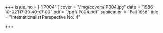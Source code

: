 +++
issue_no = [ "IP004" ]
cover = "/img/covers/IP004.jpg"
date = "1986-10-02T17:30:40-07:00"
pdf = "/pdf/IP004.pdf"
publication = "Fall 1986"
title = "Internationalist Perspective No. 4"

+++

